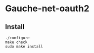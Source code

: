 Gauche-net-oauth2
===================



## Install

    ./configure
    make check
    sudo make install


